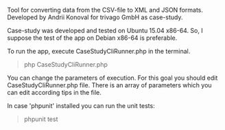Tool for converting data from the CSV-file to XML and JSON formats.
Developed by Andrii Konoval for trivago GmbH as case-study.

Case-study was developed and tested on Ubuntu 15.04 x86-64.
So, I suppose the test of the app on Debian x86-64 is preferable.

To run the app, execute CaseStudyCliRunner.php in the terminal.
> php CaseStudyCliRunner.php

You can change the parameters of execution.
For this goal you should edit CaseStudyCliRunner.php file.
There is an array of parameters which you can edit according tips
in the file.

In case 'phpunit' installed you can run the unit tests:
> phpunit test
